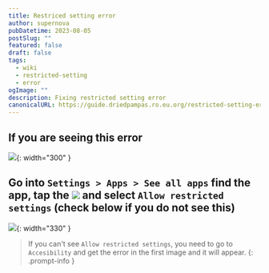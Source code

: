 ```yaml
---
title: Restriced setting error
author: supernova
pubDatetime: 2023-08-05
postSlug: ""
featured: false
draft: false
tags:
  - wiki
  - restricted-setting
  - error
ogImage: ""
description: Fixing restricted setting error
canonicalURL: https://guide.driedpampas.ro.eu.org/restricted-setting-error
---
```


## If you are seeing this error
![](https://i.imgur.com/Qoy7jYE.png){: width="300" }

## Go into `Settings > Apps > See all apps` find the app, tap the ![](https://lh3.googleusercontent.com/2cJLX70os05-e___sYyMxIa7s8NFhM1uI3_XSgtEipErjDrdEG0TusjZwZmPFaQ_488=w36-h36) and select `Allow restricted settings` (check below if you do not see this)
![](https://i.imgur.com/4pQ8CrZ.png){: width="330" }

> If you can't see `Allow restricted settings`, you need to go to `Accesibility` and get the error in the first image and it will appear.
{: .prompt-info }